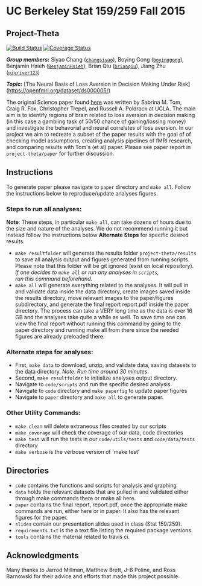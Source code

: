 # UC Berkeley Stat 159/259 Fall 2015
## Project-Theta

[![Build Status](https://travis-ci.org/berkeley-stat159/project-theta.svg?branch=master)](https://travis-ci.org/berkeley-stat159/project-theta?branch=master)
[![Coverage Status](https://coveralls.io/repos/berkeley-stat159/project-theta/badge.svg?branch=master)](https://coveralls.io/r/berkeley-stat159/project-theta?branch=master)

_**Group members:**_ Siyao Chang ([`changsiyao`](https://github.com/changsiyao)), 
Boying Gong ([`boyinggong`](https://github.com/boyinggong)), 
Benjamin Hsieh ([`BenjaminHsieh`](https://github.com/BenjaminHsieh)), 
Brian Qiu ([`brianqiu`](https://github.com/brianqiu)), 
Jiang Zhu ([`pigriver123`](https://github.com/pigriver123))

_**Topic:**_ [The Neural Basis of Loss Aversion in Decision Making Under Risk]
(https://openfmri.org/dataset/ds000005/)

The original Science paper found 
[here](https://www.sciencemag.org/content/315/5811/515.abstract) was written by 
Sabrina M. Tom, Craig R. Fox, Christopher Trepel, and Russell A. Poldrack at 
UCLA. The main aim is to identify regions of brain related to loss aversion in 
decision making (in this case a gambling task of 50/50 chance of gaining/lossing
money) and investigate the behavorial and neural correlates of loss aversion. 
In our project we aim to recreate a subset of the paper results with the goal 
of of checking model assumptions, creating analysis pipelines of fMRI research, 
and comparing results with Tom's (et al) paper. Please see paper report in 
`project-theta/paper` for further discussion.  

## Instructions

To generate paper please navigate to `paper` directory and `make all`. 
Follow the instructions below to reproduce/update analyses figures.

### Steps to run all analyses:
 
__Note__: These steps, in particular `make all`, can take dozens of hours due 
to the size and nature of the analyses. We do not recommend running it but 
instead follow the instructions below __Alternate Steps__ for specific desired 
results. 

- `make resultfolder` will generate the results folder `project-theta/results`
to save all analysis output and figures generated from running scripts. Please 
note that this folder will be git ignored (exist on local repository). *If 
one decides to `make all` or run any analyses in `scripts`,  
run this command beforehand.* 
- `make all` will generate everything related to the analyses. It will pull in 
and validate data inside the data directory, create images saved inside the 
results directory, move relevant images to the paper/figures subdirectory, and 
generate the final report report.pdf inside the paper directory. The process 
can take a VERY long time as the data is over 16 GB and the analyses take quite 
a while as well. To save time one can view the final report without running 
this command by going to the paper directory and running make all from there 
since the needed figures are already preloaded there. 

### Alternate steps for analyses:

- First, `make data` to download, unzip, and validate data, saving datasets 
to the data directory. *Note: Run time around 30 minutes*.
- Second, `make resultfolder` to initialize analyses output directory.  
- Navigate to `code/scripts` and run the specific desired analysis.
- Navigate to `code` directory and `make paperfig` to update paper 
figures
- Navigate to `paper` directory and `make all` to generate paper. 

### Other Utility Commands:

- `make clean` will delete extraneous files created by our scripts
- `make coverage` will check the coverage of our data, code directories 
- `make test` will run the tests in our `code/utils/tests` and `code/data/tests` 
directory
- `make verbose` is the verbose version of 'make test'

## Directories

- `code` contains the functions and scripts for analysis and graphing
- `data` holds the relevant datasets that are pulled in and validated either 
through make commands there or make all here.
- `paper` contains the final report, report.pdf, once the appropriate make 
commands are run, either here or in paper. It also has the relevant figures for 
the paper.
- `slides` contain our presentation slides used in class (Stat 159/259).
- `requirements.txt` is the a text file listing the required package versions. 
- `tools` contains the material related to travis ci.

## Acknowledgments

Many thanks to Jarrod Millman, Matthew Brett, J-B Poline, and Ross Barnowski 
for their advice and efforts that made this project possible. 